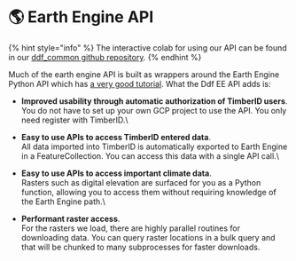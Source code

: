 # 🌎 Earth Engine API

{% hint style="info" %}
The interactive colab for using our API can be found in our [ddf\_common github repository](https://colab.sandbox.google.com/github/tnc-br/ddf\_common/blob/main/ddf\_ee\_api.ipynb).
{% endhint %}

Much of the earth engine API is built as wrappers around the Earth Engine Python API which has [a very good tutorial](https://colab.sandbox.google.com/github/google/earthengine-community/blob/master/tutorials/intro-to-python-api/index.ipynb). What the Ddf EE API adds is:

* **Improved usability through automatic authorization of TimberID users**. \
  You do not have to set up your own GCP project to use the API. You only need register with TimberID.\

* **Easy to use APIs to access TimberID entered data**.  \
  All data imported into TimberID is automatically exported to Earth Engine in a FeatureCollection. You can access this data with a single API call.\

* **Easy to use APIs to access important climate data**. \
  Rasters such as digital elevation are surfaced for you as a Python function, allowing you to access them without requiring knowledge of the Earth Engine path.\

* **Performant raster access**. \
  For the rasters we load, there are highly parallel routines for downloading data. You can query raster locations in a bulk query and that will be chunked to many subprocesses for faster downloads.
